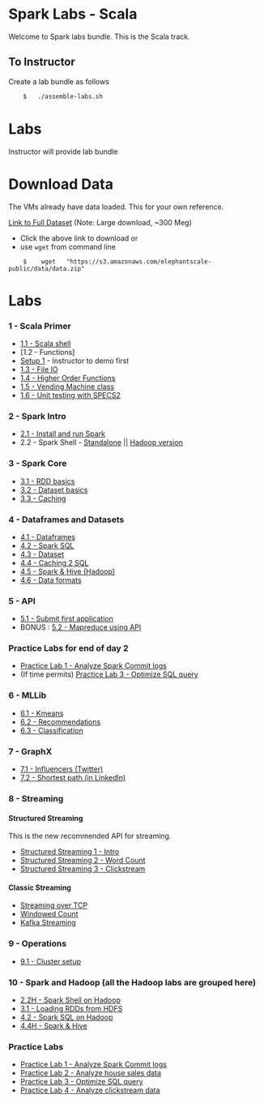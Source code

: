 <link rel='stylesheet' href='assets/css/main.css'/>

# Spark Labs - Scala

Welcome to Spark labs bundle.  This is the Scala track.

## To Instructor

Create a lab bundle as follows

```bash
    $   ./assemble-labs.sh
```

# Labs

Instructor will provide lab bundle

# Download Data

The VMs already have data loaded.  This for your own reference.

[Link to Full Dataset](https://s3.amazonaws.com/elephantscale-public/data/data.zip)
(Note: Large download, ~300 Meg)

- Click the above link to download or
- use `wget` from command line

```
    $    wget   "https://s3.amazonaws.com/elephantscale-public/data/data.zip"
```

# Labs

### 1 - Scala Primer

- [1.1 - Scala shell](01-scala/README.md)
- [1.2 - Functions]
- [Setup 1](setup1.md) - Instructor to demo first
- [1.3 - File IO](01-scala/1.3-file.md)
- [1.4 - Higher Order Functions](01-scala/1.4-functions.md)
- [1.5 - Vending Machine class](01-scala/vending-machine/1.5-README.md)
- [1.6 - Unit testing with SPECS2](01-scala/vending-machine/1.6-SPECS-README.md)

### 2 - Spark Intro

- [2.1 - Install and run Spark](02-intro/2.1-install-spark-scala.md)
- 2.2 - Spark Shell - [Standalone](02-intro/2.2-shell-scala.md)  || [Hadoop version](02-intro/2.2H-spark-shell-hadoop.md)

### 3 - Spark Core

- [3.1 - RDD basics](03-rdd/3.1-rdd-basics-scala.md)
- [3.2 - Dataset basics](03-rdd/3.2-dataset-basics-scala.md)
- [3.3 - Caching](03-rdd/3.3-caching-scala.md)

### 4 - Dataframes and Datasets

- [4.1 - Dataframes](04-dataframe/4.1-dataframe-scala.md)
- [4.2 - Spark SQL ](04-dataframe/4.2-sql-scala.md)
- [4.3 - Dataset](04-dataframe/4.3-dataset-scala.md)
- [4.4 - Caching 2 SQL](04-dataframe/4.4-caching-2-sql-scala.md)
- [4.5 - Spark & Hive (Hadoop)](04-dataframe/4.5-spark-and-hive-scala.md)
- [4.6 - Data formats](04-dataframe/4.6-data-formats-scala.md)


### 5 - API

- [5.1 - Submit first application](05-api/5.1-submit-scala.md)
- BONUS :  [5.2 - Mapreduce using API](05-api/5.2-mapreduce-scala.md)

### Practice Labs for end of day 2

- [Practice Lab 1 - Analyze Spark Commit logs](practice-labs/commit-logs-scala.md)
- (If time permits) [Practice Lab 3 - Optimize SQL query](practice-labs/optimize-query-scala.md)


### 6 - MLLib

- [6.1 - Kmeans](06-mllib/kmeans/kmeans-scala.md)
- [6.2 - Recommendations](06-mllib/recs/recommendation-scala.md)
- [6.3 - Classification](06-mllib/classification/svm-scala.md)

### 7 - GraphX

- [7.1  - Influencers (Twitter)](07-graphx/7.1-influencer-scala.md)
- [7.2  - Shortest path (in LinkedIn)](07-graphx/7.2-shortest-path-scala.md)

### 8 - Streaming

#### Structured Streaming 

This is the new recommended API for streaming.  

- [Structured Streaming 1 - Intro](08-streaming/8.4-structured/README1-intro-scala.md)
- [Structured Streaming 2 - Word Count](08-streaming/8.4-structured/README2-wordcount-scala.md)
- [Structured Streaming 3 - Clickstream](08-streaming/8.4-structured/README3-clickstream-scala.md)

#### Classic Streaming 

- [Streaming over TCP](08-streaming/8.1-over-tcp/README-scala.md)
- [Windowed Count](08-streaming/8.2-window/README-scala.md)
- [Kafka Streaming](08-streaming/8.3-kafka/README-scala.md)


### 9 - Operations

- [9.1 - Cluster setup](09-ops/9.1-cluster-setup.md)

### 10 - Spark and Hadoop (all the Hadoop labs are grouped here)

- [2.2H - Spark Shell on Hadoop](02-intro/2.2H-spark-shell-hadoop.md)
- [3.1 - Loading RDDs from HDFS](03-rdd/3.1-rdd-basics-scala.md)
- [4.2 - Spark SQL on Hadoop](04-dataframe/4.2-sql-scala.md)
- [4.4H - Spark & Hive](04-dataframe/4.5-spark-and-hive-scala.md)


### Practice Labs

- [Practice Lab 1 - Analyze Spark Commit logs](practice-labs/commit-logs-scala.md)
- [Practice Lab 2 - Analyze house sales data](practice-labs/house-sales-scala.md)
- [Practice Lab 3 - Optimize SQL query](practice-labs/optimize-query-scala.md)
- [Practice Lab 4 - Analyze clickstream data](practice-labs/clickstream-scala.md)
